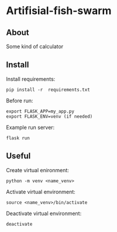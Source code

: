 # Artifisial-fish-swarm

## About
Some kind of calculator

## Install

Install requirements:

```
pip install -r  requirements.txt 
```

Before run:

```
export FLASK_APP=my_app.py
export FLASK_ENV=venv (if needed)
```

Example run server:

```
flask run
```

## Useful

Create virtual enironment:

```
python -m venv <name_venv>
```

Activate virtual environment:

```
source <name_venv>/bin/activate
```

Deactivate virtual environment:

```
deactivate
```
